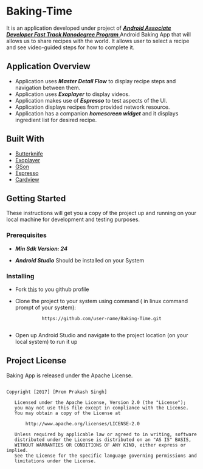 # Baking-Time

It is an application developed under project of [**_Android Associate Developer Fast Track Nanodegree Program_** ](https://blog.udacity.com/2016/12/introducing-associate-android-developer-fast-track-google.html)
Android Baking App that will allows us to share recipes with the world. It allows  user to select a recipe and see video-guided steps for how to complete it.


## Application Overview
- Application uses **_Master Detail Flow_** to display recipe steps and navigation between them.
- Application uses **_Exoplayer_** to display videos.
- Application makes use of **_Espresso_** to test aspects of the UI.
- Application displays recipes from provided network resource.
- Application has a companion **_homescreen widget_** and it displays ingredient list for desired recipe.



## Built With
- [Butterknife](http://jakewharton.github.io/butterknife/)
- [Exoplayer](https://google.github.io/ExoPlayer/guide.html)
- [GSon](https://github.com/google/gson)
- [Espresso](https://developer.android.com/training/testing/espresso/index.html)
- [Cardview](https://developer.android.com/reference/android/support/v7/widget/CardView.html)

## Getting Started
These instructions will get you a copy of the project up and running on your local machine for development and testing purposes.

### Prerequisites

- **_Min Sdk Version: 24_**

- **_Android Studio_** Should be installed on your System

### Installing
- Fork [this](https://github.com/Prem0707/Baking-Time) to you github profile

- Clone the project to your system using command ( in linux command prompt of your system):
```
             https://github.com/user-name/Baking-Time.git
             
```
- Open up Android Studio and navigate to the project location (on your local system) to run it up



## Project License
Baking App is released under the Apache License.

```

Copyright [2017] [Prem Prakash Singh]

   Licensed under the Apache License, Version 2.0 (the "License");
   you may not use this file except in compliance with the License.
   You may obtain a copy of the License at

       http://www.apache.org/licenses/LICENSE-2.0

   Unless required by applicable law or agreed to in writing, software
   distributed under the License is distributed on an "AS IS" BASIS,
   WITHOUT WARRANTIES OR CONDITIONS OF ANY KIND, either express or implied.
   See the License for the specific language governing permissions and
   limitations under the License.

```

